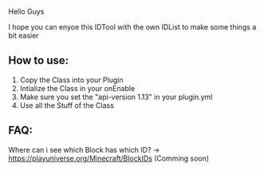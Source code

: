 Hello Guys

I hope you can enyoe this IDTool with the own IDList to make some things a bit easier

## How to use: ##
1. Copy the Class into your Plugin
2. Intialize the Class in your onEnable
3. Make sure you set the "api-version 1.13" in your plugin.yml
4. Use all the Stuff of the Class

## FAQ: ##

Where can i see which Block has which ID?
-> https://playuniverse.org/Minecraft/BlockIDs (Comming soon)
